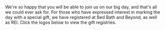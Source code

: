 We're so happy that you will be able to join us on our big day, and that's all we could ever ask for. For those who have expressed interest in marking the day with a special gift, we have registered at Bed Bath and Beyond, as well as REI. Click the logos below to view the gift registries.